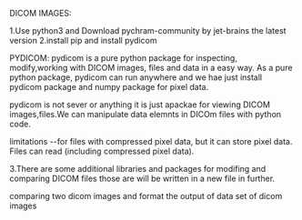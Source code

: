 

DICOM IMAGES:


1.Use python3 and Download pychram-community by jet-brains the latest version
2.install pip and install pydicom 

  PYDICOM:
   pydicom is a pure python package for inspecting, modify,working with DICOM images, files and data in a easy way. As a pure python package, pydicom can run anywhere and we hae just install pydicom package and numpy package for pixel data.

   pydicom is not sever or anything it is just apackae for viewing DICOM images,files.We can manipulate data elemnts in DICOm files with python code.

   limitations --for files with compressed pixel data, but it can store pixel data. Files can read (including compressed pixel data).

3.There are some additional libraries and packages for modifing and comparing DICOM files those are will be written in a new file in further.   
 
comparing two dicom images and format the output of data set of dicom images 

